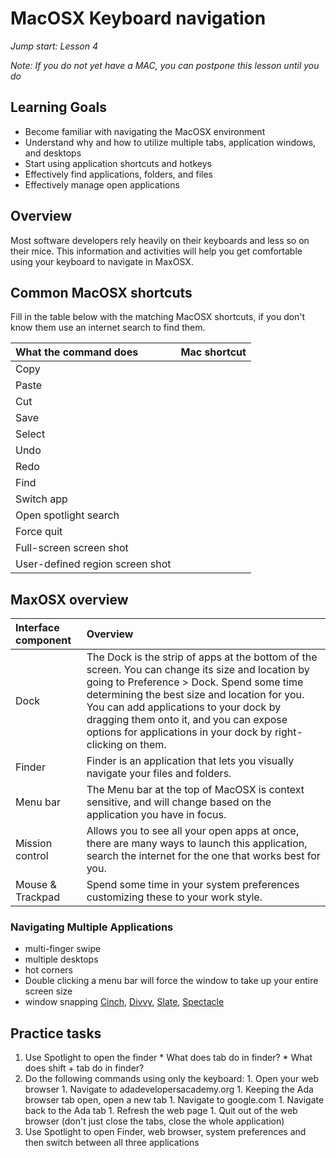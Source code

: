# MacOSX Keyboard navigation
_Jump start: Lesson 4_

_Note: If you do not yet have a MAC, you can postpone this lesson until you do_

## Learning Goals
* Become familiar with navigating the MacOSX environment
* Understand why and how to utilize multiple tabs, application windows, and desktops
* Start using application shortcuts and hotkeys
* Effectively find applications, folders, and files
* Effectively manage open applications 

## Overview
Most software developers rely heavily on their keyboards and less so on their mice. This information and activities will help you get comfortable using your keyboard to navigate in MaxOSX.

## Common MacOSX shortcuts
Fill in the table below with the matching MacOSX shortcuts, if you don't know them use an internet search to find them.

| What the command does | Mac shortcut |
| :--- | :--- |
| Copy | |
| Paste | |
| Cut | |
| Save | |
| Select | |
| Undo | |
| Redo | |
| Find | |
| Switch app | |
| Open spotlight search | |
| Force quit | |
| Full-screen screen shot | |
| User-defined region screen shot | |

## MaxOSX overview

| Interface component | Overview |
| :--- | :--- |
| Dock | The Dock is the strip of apps at the bottom of the screen. You can change its size and location by going to Preference > Dock. Spend some time determining the best size and location for you. You can add applications to your dock by dragging them onto it, and you can expose options for applications in your dock by right-clicking on them. |
| Finder | Finder is an application that lets you visually navigate your files and folders. |
| Menu bar | The Menu bar at the top of MacOSX is context sensitive, and will change based on the application you have in focus. |
| Mission control | Allows you to see all your open apps at once, there are many ways to launch this application, search the internet for the one that works best for you. |
| Mouse & Trackpad | Spend some time in your system preferences customizing these to your work style. |

### Navigating Multiple Applications
- multi-finger swipe
- multiple desktops
- hot corners
- Double clicking a menu bar will force the window to take up your entire screen size
- window snapping [Cinch](http://www.irradiatedsoftware.com/cinch/), [Divvy](http://mizage.com/divvy/), [Slate](https://github.com/mattr-/slate), [Spectacle](https://www.spectacleapp.com/)

## Practice tasks
1. Use Spotlight to open the finder
		* What does tab do in finder?
		* What does shift + tab do in finder?
2. Do the following commands using only the keyboard:
		1. Open your web browser
		1. Navigate to adadevelopersacademy.org
		1. Keeping the Ada browser tab open, open a new tab
		1. Navigate to google.com
		1. Navigate back to the Ada tab
		1. Refresh the web page
		1. Quit out of the web browser (don't just close the tabs, close the whole application)
3. Use Spotlight to open Finder, web browser, system preferences and then switch between all three applications
